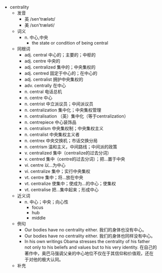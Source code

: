 - centrality
  - 发音
    - 英 /sen'trælətɪ/
    - 美 /sɛn'træləti/
  - 词义
    - n. 中心,中央
      - the state or condition of being central 
  - 同根词
    - adj. central 中心的；主要的；中枢的
    - adj. centre 中央的
    - adj. centralized 集中的；中央集权的
    - adj. centred 固定于中心的；在中心的
    - adj. centralist 拥护中央集权的
    - adv. centrally 在中心
    - n. central 电话总机
    - n. centre 中心
    - n. centrist 中立派议员；中间派议员
    - n. centralization 集中化；中央集权管理
    - n. centralisation （英）集中化（等于centralization）
    - n. centrepiece 中心装饰品
    - n. centralism 中央集权制；中央集权主义
    - n. centralist 中央集权主义者
    - n. centrex 中央交换机；市话交换分局
    - n. centrism 温和主义，中间路线；中间派的政策
    - v. centralized 集中（centralize的过去分词）
    - v. centred 集中（centre的过去分词）；把…置于中央
    - vi. centre 以…为中心
    - vi. centralize 集中；实行中央集权
    - vt. centre 集中；将…放在中央
    - vt. centralize 使集中；使成为…的中心；使集权
    - vt. centralise 把…集中起来；形成中心
  - 近义词
    - n. 中心；中央；向心性
      - focus
      - hub
      - middle
  - 例句
    - Our bodies have no centrality either. 我们的身体也没有中心。
    - Our bodies have no centrality either. 我们的身体也同样没有中心。
    - In his own writings Obama stresses the centrality of his father not only to his beliefs and values but to his very identity. 在自己的著作中，奥巴马强调父亲的中心地位不仅在于其信仰和价值观，还在于对他的极大认同。
  - 补充